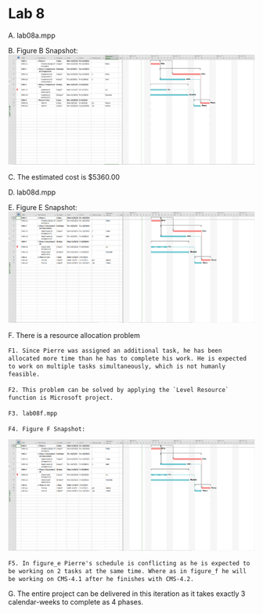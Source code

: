 # Lab 8

A. lab08a.mpp

B. Figure B Snapshot: ![Figure B](./figure_b.png)

C. The estimated cost is $5360.00

D. lab08d.mpp

E. Figure E Snapshot: ![Figure E](./figure_e.png)

F. There is a resource allocation problem

    F1. Since Pierre was assigned an additional task, he has been allocated more time than he has to complete his work. He is expected to work on multiple tasks simultaneously, which is not humanly feasible.

    F2. This problem can be solved by applying the `Level Resource` function is Microsoft project.

    F3. lab08f.mpp

    F4. Figure F Snapshot:
![Figure B](./figure_f.png)
    
    F5. In figure_e Pierre's schedule is conflicting as he is expected to be working on 2 tasks at the same time. Where as in figure_f he will be working on CMS-4.1 after he finishes with CMS-4.2.

G. The entire project can be delivered in this iteration as it takes exactly 3 calendar-weeks to complete as 4 phases.